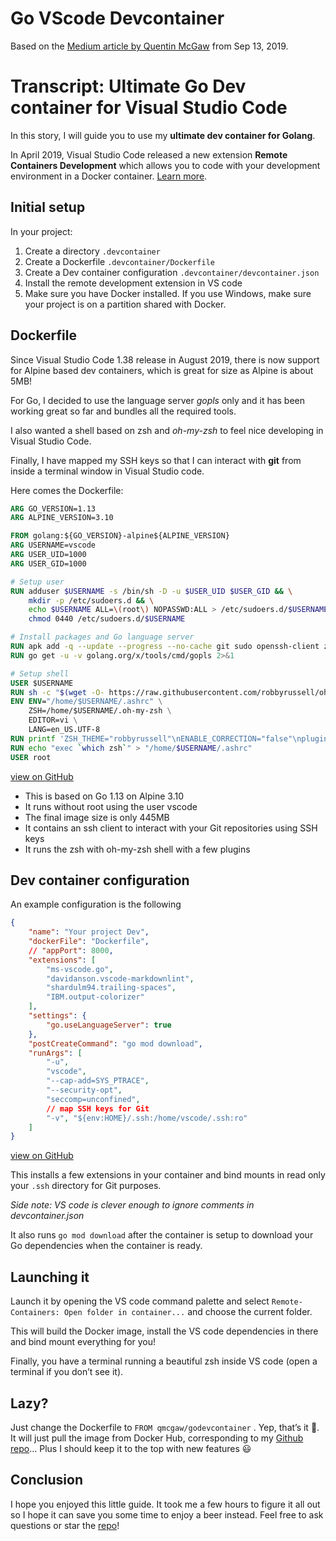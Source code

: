 # Go VScode Devcontainer

Based on the [Medium article by Quentin McGaw](https://medium.com/@quentin.mcgaw/ultimate-go-dev-container-for-visual-studio-code-448f5e031911) from Sep 13, 2019.

# Transcript: Ultimate Go Dev container for Visual Studio Code

In this story, I will guide you to use my **ultimate dev container for Golang**.

In April 2019, Visual Studio Code released a new extension **Remote Containers Development** which allows you to code with your development environment in a Docker container. [Learn more](https://code.visualstudio.com/docs/devcontainers/containers).

## Initial setup

In your project:

1. Create a directory `.devcontainer`
1. Create a Dockerfile `.devcontainer/Dockerfile`
1. Create a Dev container configuration `.devcontainer/devcontainer.json`
1. Install the remote development extension in VS code
1. Make sure you have Docker installed. If you use Windows, make sure your project is on a partition shared with Docker.

## Dockerfile

Since Visual Studio Code 1.38 release in August 2019, there is now support for Alpine based dev containers, which is great for size as Alpine is about 5MB!

For Go, I decided to use the language server *gopls* only and it has been working great so far and bundles all the required tools.

I also wanted a shell based on zsh and *oh-my-zsh* to feel nice developing in Visual Studio Code.

Finally, I have mapped my SSH keys so that I can interact with **git** from inside a terminal window in Visual Studio code.

Here comes the Dockerfile:

```Dockerfile
ARG GO_VERSION=1.13
ARG ALPINE_VERSION=3.10

FROM golang:${GO_VERSION}-alpine${ALPINE_VERSION}
ARG USERNAME=vscode
ARG USER_UID=1000
ARG USER_GID=1000

# Setup user
RUN adduser $USERNAME -s /bin/sh -D -u $USER_UID $USER_GID && \
    mkdir -p /etc/sudoers.d && \
    echo $USERNAME ALL=\(root\) NOPASSWD:ALL > /etc/sudoers.d/$USERNAME && \
    chmod 0440 /etc/sudoers.d/$USERNAME

# Install packages and Go language server
RUN apk add -q --update --progress --no-cache git sudo openssh-client zsh
RUN go get -u -v golang.org/x/tools/cmd/gopls 2>&1

# Setup shell
USER $USERNAME
RUN sh -c "$(wget -O- https://raw.githubusercontent.com/robbyrussell/oh-my-zsh/master/tools/install.sh)" "" --unattended &> /dev/null
ENV ENV="/home/$USERNAME/.ashrc" \
    ZSH=/home/$USERNAME/.oh-my-zsh \
    EDITOR=vi \
    LANG=en_US.UTF-8
RUN printf 'ZSH_THEME="robbyrussell"\nENABLE_CORRECTION="false"\nplugins=(git copyfile extract colorize dotenv encode64 golang)\nsource $ZSH/oh-my-zsh.sh' > "/home/$USERNAME/.zshrc"
RUN echo "exec `which zsh`" > "/home/$USERNAME/.ashrc"
USER root
```

[view on GitHub](https://gist.github.com/qdm12/42b19e56d93ddf4080087511966a9922/raw/cf960d158aa6ec7d131cf33c8d1b2506f2b28ed2/Dockerfile)

- This is based on Go 1.13 on Alpine 3.10
- It runs without root using the user vscode
- The final image size is only 445MB
- It contains an ssh client to interact with your Git repositories using SSH keys
- It runs the zsh with oh-my-zsh shell with a few plugins

## Dev container configuration

An example configuration is the following

```json
{
    "name": "Your project Dev",
    "dockerFile": "Dockerfile",
    // "appPort": 8000,
    "extensions": [
        "ms-vscode.go",
        "davidanson.vscode-markdownlint",
        "shardulm94.trailing-spaces",
        "IBM.output-colorizer"
    ],
    "settings": {
        "go.useLanguageServer": true
    },
    "postCreateCommand": "go mod download",
    "runArgs": [
        "-u",
        "vscode",
        "--cap-add=SYS_PTRACE",
        "--security-opt",
        "seccomp=unconfined",
        // map SSH keys for Git
        "-v", "${env:HOME}/.ssh:/home/vscode/.ssh:ro"
    ]
}
```
[view on GitHub](https://gist.github.com/qdm12/a74a0acc630f76595034d1d6ae0decc1/raw/cfb3d5715acac9017bfd3d1fa0699a077a81d935/devcontainer.json)

This installs a few extensions in your container and bind mounts in read only your `.ssh` directory for Git purposes.

*Side note: VS code is clever enough to ignore comments in devcontainer.json*

It also runs `go mod download` after the container is setup to download your Go dependencies when the container is ready.

## Launching it

Launch it by opening the VS code command palette and select `Remote-Containers: Open folder in container...` and choose the current folder.

This will build the Docker image, install the VS code dependencies in there and bind mount everything for you!

Finally, you have a terminal running a beautiful zsh inside VS code (open a terminal if you don’t see it).

## Lazy?

Just change the Dockerfile to `FROM qmcgaw/godevcontainer` . Yep, that’s it 🔌.
It will just pull the image from Docker Hub, corresponding to my [Github repo](https://github.com/qdm12/godevcontainer)… Plus I should keep it to the top with new features 😃

## Conclusion

I hope you enjoyed this little guide. It took me a few hours to figure it all out so I hope it can save you some time to enjoy a beer instead. Feel free to ask questions or star the [repo](https://github.com/qdm12/godevcontainer)!